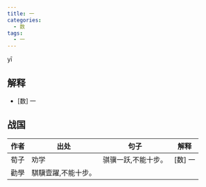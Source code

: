 ```yaml
---
title: 一
categories:
  - 数
tags:
  - 一
---
```

yī
<!-- more -->

## 解释
* [数] 一

## 战国
作者|出处|句子|解释
---|---|---|---
荀子|劝学|骐骥一跃,不能十步。|[数] 一
  |勸學|騏驥壹躍,不能十步。|
